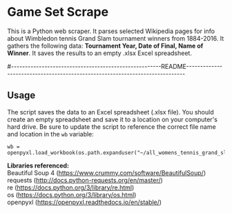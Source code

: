 # Game Set Scrape


This is a Python web scraper. It parses selected Wikipedia pages for info about Wimbledon tennis Grand Slam tournament winners from 1884-2016. It gathers the following data: **Tournament Year, Date of Final, Name of Winner**. It saves the results to an empty .xlsx Excel spreadsheet.

#------------------------------------------------------README-----------------------------------------------------------------------------

## Usage

The script saves the data to an Excel spreadsheet (.xlsx file). You should create an empty spreadsheet and save it to a location on your computer's hard drive. Be sure to update the script to reference the correct file name and location in the `wb` variable:

```
wb = openpyxl.load_workbook(os.path.expanduser("~/all_womens_tennis_grand_slam_winners.xlsx"))
```

**Libraries referenced:**  
Beautiful Soup 4 (https://www.crummy.com/software/BeautifulSoup/)  
requests (http://docs.python-requests.org/en/master/)  
re (https://docs.python.org/3/library/re.html)  
os (https://docs.python.org/3/library/os.html)  
openpyxl (https://openpyxl.readthedocs.io/en/stable/)  

